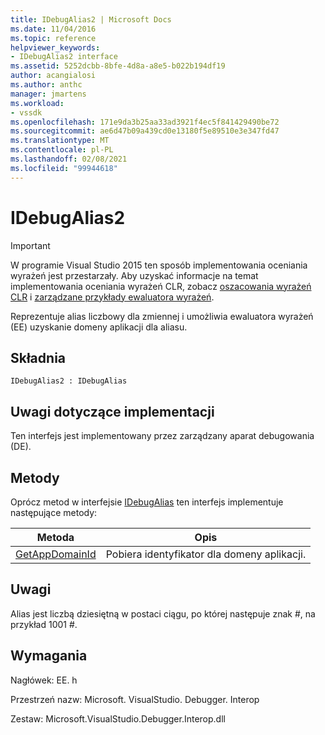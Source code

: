 ```yaml
---
title: IDebugAlias2 | Microsoft Docs
ms.date: 11/04/2016
ms.topic: reference
helpviewer_keywords:
- IDebugAlias2 interface
ms.assetid: 5252dcbb-8bfe-4d8a-a8e5-b022b194df19
author: acangialosi
ms.author: anthc
manager: jmartens
ms.workload:
- vssdk
ms.openlocfilehash: 171e9da3b25aa33ad3921f4ec5f841429490be72
ms.sourcegitcommit: ae6d47b09a439cd0e13180f5e89510e3e347fd47
ms.translationtype: MT
ms.contentlocale: pl-PL
ms.lasthandoff: 02/08/2021
ms.locfileid: "99944618"
---
```

# <a name="idebugalias2"></a>IDebugAlias2
> [!IMPORTANT]
> W programie Visual Studio 2015 ten sposób implementowania oceniania wyrażeń jest przestarzały. Aby uzyskać informacje na temat implementowania oceniania wyrażeń CLR, zobacz [oszacowania wyrażeń CLR](https://github.com/Microsoft/ConcordExtensibilitySamples/wiki/CLR-Expression-Evaluators) i [zarządzane przykłady ewaluatora wyrażeń](https://github.com/Microsoft/ConcordExtensibilitySamples/wiki/Managed-Expression-Evaluator-Sample).

 Reprezentuje alias liczbowy dla zmiennej i umożliwia ewaluatora wyrażeń (EE) uzyskanie domeny aplikacji dla aliasu.

## <a name="syntax"></a>Składnia

```
IDebugAlias2 : IDebugAlias
```

## <a name="notes-for-implementers"></a>Uwagi dotyczące implementacji
 Ten interfejs jest implementowany przez zarządzany aparat debugowania (DE).

## <a name="methods"></a>Metody
 Oprócz metod w interfejsie [IDebugAlias](../../../extensibility/debugger/reference/idebugalias.md) ten interfejs implementuje następujące metody:

|Metoda|Opis|
|------------|-----------------|
|[GetAppDomainId](../../../extensibility/debugger/reference/idebugalias2-getappdomainid.md)|Pobiera identyfikator dla domeny aplikacji.|

## <a name="remarks"></a>Uwagi
 Alias jest liczbą dziesiętną w postaci ciągu, po której następuje znak #, na przykład 1001 #.

## <a name="requirements"></a>Wymagania
 Nagłówek: EE. h

 Przestrzeń nazw: Microsoft. VisualStudio. Debugger. Interop

 Zestaw: Microsoft.VisualStudio.Debugger.Interop.dll
